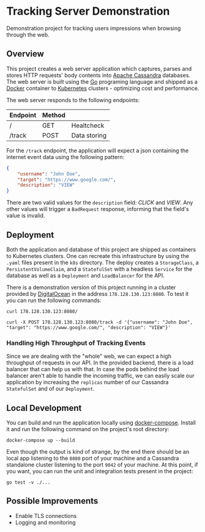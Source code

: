 # Tracking Server Demonstration

Demonstration project for tracking users impressions when browsing through the web.

## Overview

This project creates a web server application which captures, parses and stores HTTP requests' body contents into [Apache Cassandra](https://cassandra.apache.org/) databases. The web server is built using the [Go](http://golang.org/) programing language and shipped as a [Docker](https://www.docker.com/) container to [Kubernetes](https://kubernetes.io/) clusters - optimizing cost and performance.

The web server responds to the following endpoints:

| Endpoint | Method |              |
|----------|--------|--------------|
| /        | GET    | Healtcheck   |
| /track   | POST   | Data storing |

For the `/track` endpoint, the application will expect a json containing the internet event data using the following pattern:

```json
{
    "username": "John Doe",
    "target": "https://www.google.com/",
    "description": "VIEW"
}
```

There are two valid values for the `description` field: _CLICK_ and _VIEW_. Any other values will trigger a `BadRequest` response, informing that the field's value is invalid.

## Deployment

Both the application and database of this project are shipped as containers to Kubernetes clusters. One can recreate this infrastructure by using the `.yaml` files present in the `k8s` directory. The deploy creates a `StorageClass`, a `PersistentVolumeClaim`, and a `StatefulSet` with a headless `Service` for the database as well as a `Deployment` and `LoadBalancer` for the API.

There is a demonstration version of this project running in a cluster provided by [DigitalOcean](https://www.digitalocean.com/) in the address `178.128.130.123:8080`. To test it you can run the following commands:

`curl 178.128.130.123:8080/`

`curl -X POST 178.128.130.123:8080/track -d '{"username": "John Doe", "target": "https://www.google.com/", "description": "VIEW"}'`

### Handling High Throughput of Tracking Events

Since we are dealing with the "whole" web, we can expect a high throughput of requests in our API. In the provided backend, there is a load balancer that can help us with that. In case the pods behind the load balancer aren't able to handle the incoming traffic, we can easily scale our application by increasing the `replicas` number of our Cassandra `StatefulSet` and of our `Deployment`.

## Local Development

You can build and run the application locally using [docker-compose](https://docs.docker.com/compose/). Install it and run the following command on the project's root directory:

`docker-compose up --build`

Even though the output is kind of strange, by the end there should be an local app listening to the `8080` port of your machine and a Cassandra standalone cluster listening to the port `9042` of your machine. At this point, if you want, you can run the unit and integration tests present in the project:

`go test -v ./...`


## Possible Improvements
* Enable TLS connections
* Logging and monitoring
